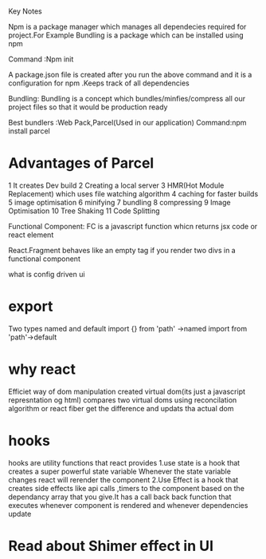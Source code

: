 #

Key Notes

Npm is a package manager which manages all dependecies required for project.For Example Bundling is a package which can be installed using npm

Command :Npm init

A package.json file is created after you run the above command and it is a configuration for npm .Keeps track of all dependencies

Bundling:
Bundling is a concept which bundles/minfies/compress all our project files so that it would be production ready

Best bundlers :Web Pack,Parcel(Used in our application)
Command:npm install parcel

# Advantages of Parcel

1 It creates Dev build
2 Creating a local server
3 HMR(Hot Module Replacement) which uses file watching algorithm
4 caching for faster builds
5 image optimisation
6 minifying
7 bundling
8 compressing
9 Image Optimisation
10 Tree Shaking
11 Code Splitting

Functional Component: FC is a javascript function whicn returns jsx code or react element

React.Fragment behaves like an empty tag if you render two divs in a functional component

what is config driven ui

# export

Two types named and default
import {} from 'path' ->named
import from 'path'->default

# why react

Efficiet way of dom manipulation
created virtual dom(its just a javascript represntation og html)
compares two virtual doms using reconcilation algorithm or react fiber get the difference and updats tha actual dom

# hooks

hooks are utility functions that react provides
1.use state is a hook that creates a super powerful state variable
Whenever the state variable changes react will rerender the component
2.Use Effect is a hook that creates side effects like api calls ,timers to the component based on the dependancy array that you give.It has a call back back function that executes whenever component is rendered and whenever dependencies update

# Read about Shimer effect in UI
